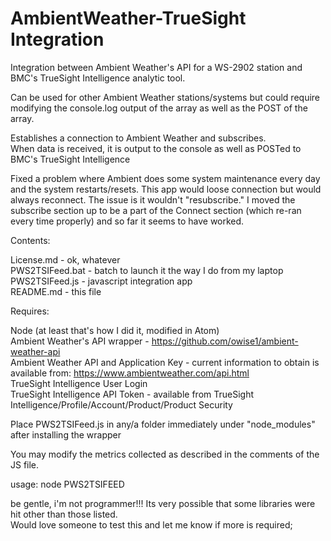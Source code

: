 # AmbientWeather-TrueSight Integration

Integration between Ambient Weather's API for a WS-2902 station and BMC's TrueSight Intelligence analytic tool.

Can be used for other Ambient Weather stations/systems but could require modifying the console.log output of the array as well as the POST of the array.

Establishes a connection to Ambient Weather and subscribes.<br/>
When data is received, it is output to the console as well as POSTed to BMC's TrueSight Intelligence

Fixed a problem where Ambient does some system maintenance every day and the system restarts/resets.  This app would loose connection but would always reconnect.  The issue is it wouldn't "resubscribe."  I moved the subscribe section up to be a part of the Connect section (which re-ran every time properly) and so far it seems to have worked.

Contents:

License.md - ok, whatever<br/>
PWS2TSIFeed.bat - batch to launch it the way I do from my laptop <br/>
PWS2TSIFeed.js - javascript integration app <br/>
README.md - this file

Requires:

Node (at least that's how I did it, modified in Atom)<br/>
Ambient Weather's API wrapper - https://github.com/owise1/ambient-weather-api<br/>
Ambient Weather API and Application Key - current information to obtain is available from:  https://www.ambientweather.com/api.html<br/>
TrueSight Intelligence User Login<br/>
TrueSight Intelligence API Token - available from TrueSight Intelligence/Profile/Account/Product/Product Security
  
Place PWS2TSIFeed.js in any/a folder immediately under "node_modules" after installing the wrapper
  
You may modify the metrics collected as described in the comments of the JS file.

usage:
node PWS2TSIFEED

be gentle, i'm not programmer!!!
Its very possible that some libraries were hit other than those listed.  
Would love someone to test this and let me know if more is required;
